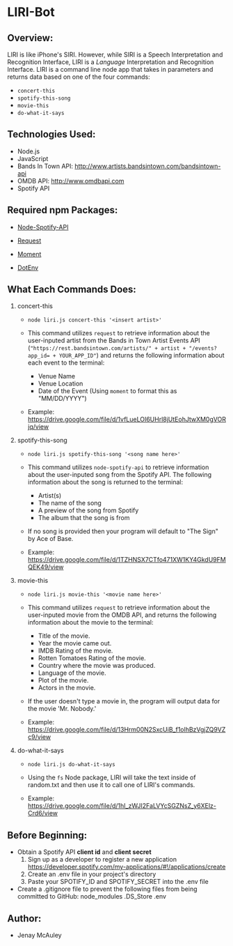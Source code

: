 # LIRI-Bot

## Overview:
LIRI is like iPhone's SIRI. However, while SIRI is a Speech Interpretation and Recognition Interface, LIRI is a _Language_ Interpretation and Recognition Interface. LIRI is a command line node app that takes in parameters and returns data based on one of the four commands:
   * `concert-this`
   * `spotify-this-song`
   * `movie-this`
   * `do-what-it-says`

## Technologies Used:
- Node.js
- JavaScript
- Bands In Town API: http://www.artists.bandsintown.com/bandsintown-api
- OMDB API: http://www.omdbapi.com
- Spotify API 
  
## Required npm Packages:
   * [Node-Spotify-API](https://www.npmjs.com/package/node-spotify-api)

   * [Request](https://www.npmjs.com/package/request)

   * [Moment](https://www.npmjs.com/package/moment)

   * [DotEnv](https://www.npmjs.com/package/dotenv)
  
## What Each Commands Does:
1.  concert-this
    * `node liri.js concert-this '<insert artist>'`
    * This command utilizes `request` to retrieve information about the user-inputed artist from the Bands in Town Artist Events API (`"https://rest.bandsintown.com/artists/" + artist + "/events?app_id= + YOUR_APP_ID"`) and returns the following information about each event to the terminal:
      * Venue Name
      * Venue Location
      * Date of the Event (Using `moment` to format this as "MM/DD/YYYY")

    * Example: https://drive.google.com/file/d/1vfLueLOI6UHrl8jUtEohJtwXM0gVORjq/view

2. spotify-this-song
   * `node liri.js spotify-this-song '<song name here>'`
   * This command utilizes `node-spotify-api` to retrieve information about the user-inputed song from the Spotify API. The following information about the song is returned to the terminal:
       * Artist(s)
       * The name of the song
       * A preview of the song from Spotify
       * The album that the song is from
   * If no song is provided then your program will default to "The Sign" by Ace of Base.

   * Example: https://drive.google.com/file/d/1TZHNSX7CTfo471XW1KY4GkdU9FMQEK49/view 

3. movie-this
   * `node liri.js movie-this '<movie name here>'`
   * This command utilizes `request` to retrieve information about the user-inputed movie from the OMDB API, and returns the following information about the movie to the terminal:
       * Title of the movie.
       * Year the movie came out.
       * IMDB Rating of the movie.
       * Rotten Tomatoes Rating of the movie.
       * Country where the movie was produced.
       * Language of the movie.
       * Plot of the movie.
       * Actors in the movie.
   * If the user doesn't type a movie in, the program will output data for the movie 'Mr. Nobody.'

   * Example: https://drive.google.com/file/d/13Hrm00N2SxcUiB_f1olhBzVgjZQ9VZc9/view

4. do-what-it-says
   * `node liri.js do-what-it-says`
   * Using the `fs` Node package, LIRI will take the text inside of random.txt and then use it to call one of LIRI's commands.
    
   * Example: https://drive.google.com/file/d/1hI_zWJI2FaLVYcSGZNsZ_y6XElz-Crd6/view


## Before Beginning:
  * Obtain a Spotify API **client id** and **client secret**
    1. Sign up as a developer to register a new application         <https://developer.spotify.com/my-applications/#!/applications/create>
    2. Create an .env file in your project's directory
    3. Paste your SPOTIFY_ID and SPOTIFY_SECRET into the .env file
  * Create a .gitignore file to prevent the following files from being committed to GitHub:
        node_modules
        .DS_Store
        .env

## Author:
  * Jenay McAuley